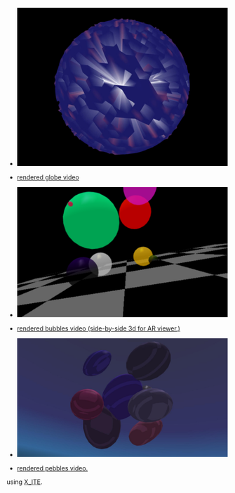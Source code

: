 * [![globe](art.jpg)](../../advancedViewer.html?model=./2002/decorations/art.x3d "click to browse in 3d")

* [rendered globe video](https://youtu.be/SmrAfycNDos)

* [![bubbles](bubbles.png)](../../advancedViewer.html?model=./2002/decorations/bubbles.wrl "click to browse in 3d")

* [rendered bubbles video (side-by-side 3d for AR viewer.)](https://youtu.be/wgNiOMX7mJg)

* [![pebbles](pebbles.jpg)](../../advancedViewer.html?model=./2002/decorations/pebbles.wrl "click to browse in 3d")

* [rendered pebbles video.](https://youtu.be/xIlN747S_KQ)

using [X_ITE](http://create3000.de/x_ite).
